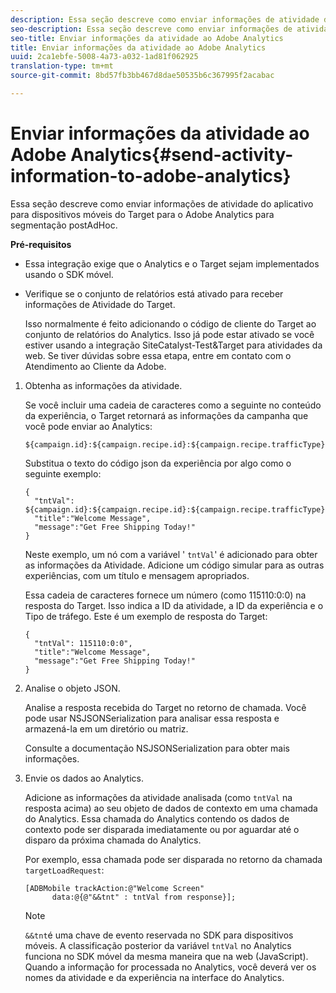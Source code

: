 ```yaml
---
description: Essa seção descreve como enviar informações de atividade do aplicativo para dispositivos móveis do Target para o Adobe Analytics para segmentação postAdHoc.
seo-description: Essa seção descreve como enviar informações de atividade do aplicativo para dispositivos móveis do Target para o Adobe Analytics para segmentação postAdHoc.
seo-title: Enviar informações da atividade ao Adobe Analytics
title: Enviar informações da atividade ao Adobe Analytics
uuid: 2ca1ebfe-5008-4a73-a032-1ad81f062925
translation-type: tm+mt
source-git-commit: 8bd57fb3bb467d8dae50535b6c367995f2acabac

---
```



# Enviar informações da atividade ao Adobe Analytics{#send-activity-information-to-adobe-analytics}

Essa seção descreve como enviar informações de atividade do aplicativo para dispositivos móveis do Target para o Adobe Analytics para segmentação postAdHoc.

**Pré-requisitos**

* Essa integração exige que o Analytics e o Target sejam implementados usando o SDK móvel.
* Verifique se o conjunto de relatórios está ativado para receber informações de Atividade do Target.

   Isso normalmente é feito adicionando o código de cliente do Target ao conjunto de relatórios do Analytics. Isso já pode estar ativado se você estiver usando a integração SiteCatalyst-Test&amp;Target para atividades da web. Se tiver dúvidas sobre essa etapa, entre em contato com o Atendimento ao Cliente da Adobe.

1. Obtenha as informações da atividade.

   Se você incluir uma cadeia de caracteres como a seguinte no conteúdo da experiência, o Target retornará as informações da campanha que você pode enviar ao Analytics:

   ```
   ${campaign.id}:${campaign.recipe.id}:${campaign.recipe.trafficType}
   ```

   Substitua o texto do código json da experiência por algo como o seguinte exemplo:

   ```
   { 
     "tntVal": ${campaign.id}:${campaign.recipe.id}:${campaign.recipe.trafficType}", 
     "title":"Welcome Message", 
     "message":"Get Free Shipping Today!" 
   }
   ```

   Neste exemplo, um nó com a variável ' `tntVal`' é adicionado para obter as informações da Atividade. Adicione um código simular para as outras experiências, com um título e mensagem apropriados.

   Essa cadeia de caracteres fornece um número (como 115110:0:0) na resposta do Target. Isso indica a ID da atividade, a ID da experiência e o Tipo de tráfego. Este é um exemplo de resposta do Target:

   ```
   { 
     "tntVal": 115110:0:0", 
     "title":"Welcome Message", 
     "message":"Get Free Shipping Today!" 
   }
   ```

1. Analise o objeto JSON.

   Analise a resposta recebida do Target no retorno de chamada. Você pode usar NSJSONSerialization para analisar essa resposta e armazená-la em um diretório ou matriz.

   Consulte a documentação [](https://developer.apple.com/library/ios/documentation/Foundation/Reference/NSJSONSerialization_Class/#//apple_ref/occ/clm/NSJSONSerialization/JSONObjectWithData:options:error) NSJSONSerialization para obter mais informações.
1. Envie os dados ao Analytics.

   Adicione as informações da atividade analisada (como `tntVal` na resposta acima) ao seu objeto de dados de contexto em uma chamada do Analytics. Essa chamada do Analytics contendo os dados de contexto pode ser disparada imediatamente ou por aguardar até o disparo da próxima chamada do Analytics.

   Por exemplo, essa chamada pode ser disparada no retorno da chamada `targetLoadRequest`:

   ```
   [ADBMobile trackAction:@"Welcome Screen"  
         data:@{@"&&tnt" : tntVal from response}];
   ```

   >[!NOTE]
   >
   >`&&tnt`é uma chave de evento reservada no SDK para dispositivos móveis. A classificação posterior da variável `tntVal` no Analytics funciona no SDK móvel da mesma maneira que na web (JavaScript). Quando a informação for processada no Analytics, você deverá ver os nomes da atividade e da experiência na interface do Analytics.

